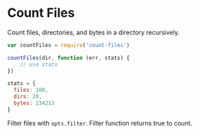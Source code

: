 # Count Files

Count files, directories, and bytes in a directory recursively. 

```javascript
var countFiles = require('count-files')

countFiles(dir, function (err, stats) {
    // use stats
})

stats = {
  files: 100,
  dirs: 20,
  bytes: 234213
}
```

Filter files with `opts.filter`. Filter function returns true to count.
